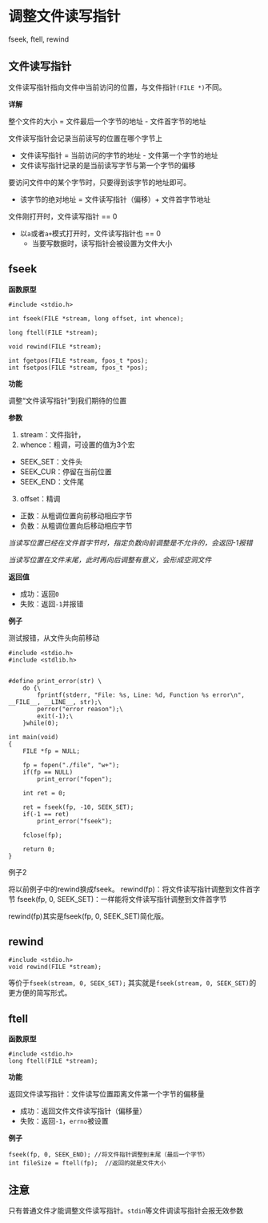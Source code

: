 # 调整文件读写指针

fseek, ftell, rewind

## 文件读写指针

文件读写指针指向文件中当前访问的位置，与文件指针`(FILE *)`不同。

**详解**

整个文件的大小 = 文件最后一个字节的地址 - 文件首字节的地址

文件读写指针会记录当前读写的位置在哪个字节上

- 文件读写指针 = 当前访问的字节的地址 - 文件第一个字节的地址
- 文件读写指针记录的是当前读写字节与第一个字节的偏移

要访问文件中的某个字节时，只要得到该字节的地址即可。

- 该字节的绝对地址 = 文件读写指针（偏移）+ 文件首字节地址

文件刚打开时，文件读写指针 == 0

- 以`a`或者`a+`模式打开时，文件读写指针也 == 0
  - 当要写数据时，读写指针会被设置为文件大小

## fseek

**函数原型**

```
#include <stdio.h>

int fseek(FILE *stream, long offset, int whence);

long ftell(FILE *stream);

void rewind(FILE *stream);

int fgetpos(FILE *stream, fpos_t *pos);
int fsetpos(FILE *stream, fpos_t *pos);
```

**功能**

调整“文件读写指针”到我们期待的位置

**参数**

1. stream：文件指针，
2. whence：粗调，可设置的值为3个宏
  - SEEK_SET：文件头
  - SEEK_CUR：停留在当前位置
  - SEEK_END：文件尾
3. offset：精调
  - 正数：从粗调位置向前移动相应字节
  - 负数：从粗调位置向后移动相应字节

*当读写位置已经在文件首字节时，指定负数向前调整是不允许的，会返回-1报错*

*当读写位置在文件末尾，此时再向后调整有意义，会形成空洞文件*

**返回值**

- 成功：返回`0`
- 失败：返回`-1`并报错

**例子**

测试报错，从文件头向前移动

```
#include <stdio.h>
#include <stdlib.h>


#define print_error(str) \
    do {\
        fprintf(stderr, "File: %s, Line: %d, Function %s error\n", __FILE__, __LINE__, str);\
        perror("error reason");\
        exit(-1);\
    }while(0);

int main(void)
{
    FILE *fp = NULL;

    fp = fopen("./file", "w+");
    if(fp == NULL)
        print_error("fopen");

    int ret = 0;

    ret = fseek(fp, -10, SEEK_SET);
    if(-1 == ret)
        print_error("fseek");

    fclose(fp);

    return 0;
}
```

例子2

将以前例子中的rewind换成fseek。
rewind(fp)：将文件读写指针调整到文件首字节
fseek(fp, 0, SEEK_SET)：一样能将文件读写指针调整到文件首字节

rewind(fp)其实是fseek(fp, 0, SEEK_SET)简化版。

## rewind

```
#include <stdio.h>
void rewind(FILE *stream);
```

等价于`fseek(stream, 0, SEEK_SET);`
其实就是`fseek(stream, 0, SEEK_SET)`的更方便的简写形式。

## ftell

**函数原型**

```
#include <stdio.h>
long ftell(FILE *stream);
```

**功能**

返回文件读写指针：文件读写位置距离文件第一个字节的偏移量

- 成功：返回文件文件读写指针（偏移量）
- 失败：返回`-1`，`errno`被设置

**例子**

```
fseek(fp, 0, SEEK_END); //将文件指针调整到末尾（最后一个字节）
int fileSize = ftell(fp);  //返回的就是文件大小
```

## 注意

只有普通文件才能调整文件读写指针。`stdin`等文件调读写指针会报无效参数
